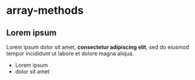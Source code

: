 # array-methods

## Lorem ipsum

Lorem ipsum dolor sit amet, **consectetur adipiscing elit**, sed do eiusmod tempor incididunt ut labore et dolore magna aliqua.

- Lorem ipsum
- dolor sit amet